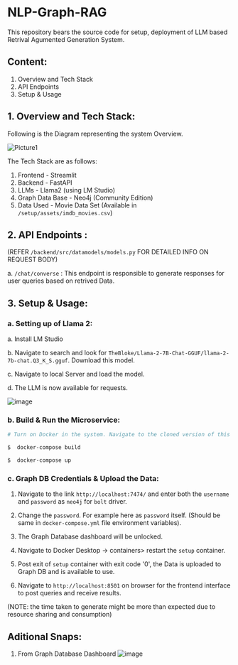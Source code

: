 
# NLP-Graph-RAG

This repository bears the source code for setup, deployment of LLM based Retrival Agumented Generation System.

## Content:

1. Overview and Tech Stack
2. API Endpoints
3. Setup & Usage

## 1. Overview and Tech Stack:


Following is the Diagram representing the system Overview.

![Picture1](https://github.com/AbhishekPawaskar/NLP-Graph-RAG/assets/46342691/730e1942-6e12-490b-a269-08c1e38d275f)

The Tech Stack are as follows:
1. Frontend - Streamlit
2. Backend - FastAPI
3. LLMs - Llama2 (using LM Studio)
4. Graph Data Base - Neo4j (Community Edition)
5. Data Used - Movie Data Set (Available in `/setup/assets/imdb_movies.csv`)



## 2. API Endpoints :

 (REFER `/backend/src/datamodels/models.py` FOR DETAILED INFO ON REQUEST BODY)

a. `/chat/converse` : This endpoint is responsible to generate responses for user queries based on retrived Data. 
 
## 3. Setup & Usage:

### a. Setting up of Llama 2:

a. Install LM Studio

b. Navigate to search and look for `TheBloke/Llama-2-7B-Chat-GGUF/llama-2-7b-chat.Q3_K_S.gguf`. Download this model.

c. Navigate to local Server and load the model.

d. The LLM is now available for requests.

![image](https://github.com/AbhishekPawaskar/NLP-Graph-RAG/assets/46342691/ada0b816-e6b3-4956-915e-fb29a7328e09)



### b. Build & Run the Microservice:

```bash
# Turn on Docker in the system. Navigate to the cloned version of this repository and run the following commands

$  docker-compose build

$  docker-compose up 

```

### c. Graph DB Credentials & Upload the Data:

 1. Navigate to the link `http://localhost:7474/` and enter both the `username` and `password` as `neo4j` for `bolt` driver. 

 2. Change the `password`. For example here as `password` itself. (Should be same in `docker-compose.yml` file environment variables).

 3. The Graph Database dashboard will be unlocked.

 4. Navigate to Docker Desktop -> containers> restart the `setup` container. 

 5. Post exit of `setup` container with exit code '0', the Data is uploaded to Graph DB and is available to use.

 6. Navigate to `http://localhost:8501` on browser for the frontend interface to post queries and receive results. 

 (NOTE: the time taken to generate might be more than expected due to resource sharing and consumption)


 ## Aditional Snaps: 
 1. From Graph Database Dashboard
    ![image](https://github.com/AbhishekPawaskar/NLP-Graph-RAG/assets/46342691/82999806-3772-44b4-b9d2-355484bfdbc9)

